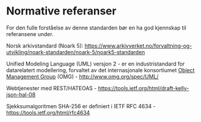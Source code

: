 # Normative referanser 

For den fulle forståelse av denne standarden bør en ha god kjennskap til
referansene under.

Norsk arkivstandard (Noark 5):
https://www.arkivverket.no/forvaltning-og-utvikling/noark-standarden/noark-5/noark5-standarden

Unified Modeling Language (UML) versjon 2 - er en industristandard
for datarelatert modellering, forvaltet av det internasjonale
konsortiumet [Object Management Group] (OMG) - http://www.omg.org/spec/UML/

[Object Management Group]: http://no.wikipedia.org/wiki/Object_Management_Group

Webtjenester med REST/HATEOAS -
https://tools.ietf.org/html/draft-kelly-json-hal-08

Sjekksumalgoritmen SHA-256 er definiert i IETF RFC 4634 -
https://tools.ietf.org/html/rfc4634
